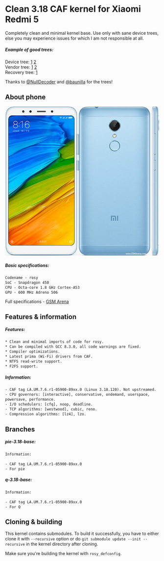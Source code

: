 # Clean 3.18 CAF kernel for Xiaomi Redmi 5

Completely clean and minimal kernel base. Use only with sane device trees, else you may experience issues for which I am not responsible at all.

##### Example of good trees:

Device tree: [1](https://github.com/NullDecoder/android_device_xiaomi_rosy.git) [2](https://github.com/baunilla/android_device_xiaomi_rosy.git)\
Vendor tree: [1](https://github.com/NullDecoder/android_vendor_xiaomi_rosy.git) [2](https://github.com/baunilla/android_vendor_xiaomi_rosy.git)\
Recovery tree: [1](https://github.com/NullDecoder/android_recovery_xiaomi_rosy.git)

Thanks to [@NullDecoder](https://github.com/NullDecoder) and [@baunilla](https://github.com/baunilla) for the trees!

## About phone

![phone](rosy.jpg)

##### Basic specifications:

```
Codename - rosy
SoC - Snapdragon 450
CPU - Octa-core 1.8 GHz Cortex-A53
GPU - 600 MHz Adreno 506
```

Full specifications - [GSM Arena](https://www.gsmarena.com/xiaomi_redmi_5-8768.php)

## Features & information

##### Features:
```
* Clean and minimal imports of code for rosy.
* Can be compiled with GCC 8.3.0, all code warnings are fixed.
* Compiler optimizations.
* Latest prima (Wi-Fi) drivers from CAF.
* NTFS read-write support.
* F2FS support.
```

##### Information:
```
- CAF tag LA.UM.7.6.r1-05900-89xx.0 (Linux 3.18.120). Not upstreamed.
- CPU governors: [interactive], conservative, ondemand, userspace, powersave, performance.
- I/O schedulers: [cfq], noop, deadline.
- TCP algorithms: [westwood], cubic, reno.
- Compression algorithms: [lz4], lzo.
```

## Branches

##### pie-3.18-base:
```
Information:

- CAF tag LA.UM.7.6.r1-05900-89xx.0
- For pie
```

##### q-3.18-base:
```
Information:

- CAF tag LA.UM.7.6.r1-05900-89xx.0
- For Q
```

## Cloning & building

This kernel contains submodules. To build it successfully, you have to either clone it with `--recursive` option or do `git submodule update --init --recursive` in the kernel directory after cloning.

Make sure you're building the kernel with `rosy_defconfig`.
